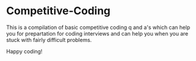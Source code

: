 # Competitive-Coding

This is a compilation of basic competitive coding q and a's which can help you for prepartation for coding interviews and can help you when you are stuck with fairly difficult problems.

Happy coding!
